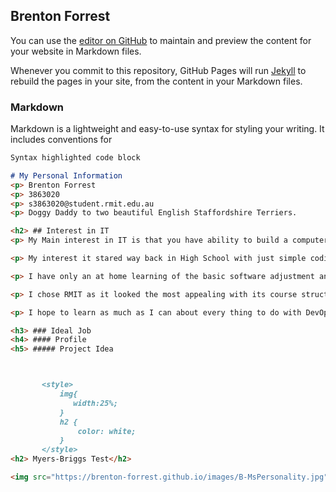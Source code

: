 ## Brenton Forrest

You can use the [editor on GitHub](https://github.com/Brenton-Forrest/Brenton-Forrest.github.io/edit/master/README.md) to maintain and preview the content for your website in Markdown files.

Whenever you commit to this repository, GitHub Pages will run [Jekyll](https://jekyllrb.com/) to rebuild the pages in your site, from the content in your Markdown files.

### Markdown

Markdown is a lightweight and easy-to-use syntax for styling your writing. It includes conventions for

```markdown
Syntax highlighted code block

# My Personal Information
<p> Brenton Forrest
<p> 3863020
<p> s3863020@student.rmit.edu.au
<p> Doggy Daddy to two beautiful English Staffordshire Terriers.

<h2> ## Interest in IT
<p> My Main interest in IT is that you have ability to build a computer or Robotics from the base up.

<p> My interest it stared way back in High School with just simple coding the we did for a game for a computer/science activity.

<p> I have only an at home learning of the basic software adjustment and configurations at the moment.

<p> I chose RMIT as it looked the most appealing with its course structure.

<p> I hope to learn as much as I can about every thing to do with DevOps but I expect with my studies at RMIT I should be able to ****Master**** the basics in IT.

<h3> ### Ideal Job
<h4> #### Profile
<h5> ##### Project Idea



       <style>
           img{
              width:25%;
           }
           h2 {
               color: white;
           }
       </style>    
<h2> Myers-Briggs Test</h2>

<img src="https://brenton-forrest.github.io/images/B-MsPersonality.jpg">
